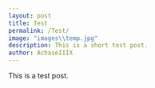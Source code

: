 ```yaml
---
layout: post
title: Test
permalink: /Test/
image: "images\\temp.jpg"
description: This is a short test post.
author: AchaseIIIX
---
```


This is a test post.